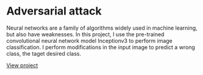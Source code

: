 
# Adversarial attack
Neural networks are a family of algorithms widely used in machine learning, but also have weaknesses. In this project, I use the pre-trained convolutional neural network model Inceptionv3 to perform image classification. I perform modifications in the input image to predict a wrong class, the taget desired class.

[View project](/Adversarial%20attack/Adversarial_attack.md)
